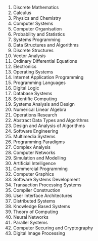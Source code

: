 1. Discrete Mathematics
1. Calculus
1. Physics and Chemistry
1. Computer Systems
1. Computer Organisation
1. Probability and Statistics
1. Systems Programming
1. Data Structures and Algorithms
1. Discrete Structures
1. Vector Analysis
1. Ordinary Differential Equations
1. Electronics
1. Operating Systems
1. Internet Application Programming
1. Programming Languages
1. Digital Logic
1. Database Systems
1. Scientific Computing
1. Systems Analysis and Design
1. Numerical Linear Algebra
1. Operations Research
1. Abstract Data Types and Algorithms
1. Design and Analysis of Algorithms
1. Software Engineering
1. Multimedia Systems
1. Programming Paradigms
1. Complex Analysis
1. Computer Networks
1. Simulation and Modelling
1. Artificial Intelligence
1. Commercial Programming
1. Computer Graphics
1. Software Systems Development
1. Transaction Processing Systems
1. Compiler Construction
1. User Interface Architectures
1. Distributed Systems
1. Knowledge Based Systems
1. Theory of Computing
1. Neural Networks
1. Parallel Systems
1. Computer Securing and Cryptography
1. Digital Image Processing
